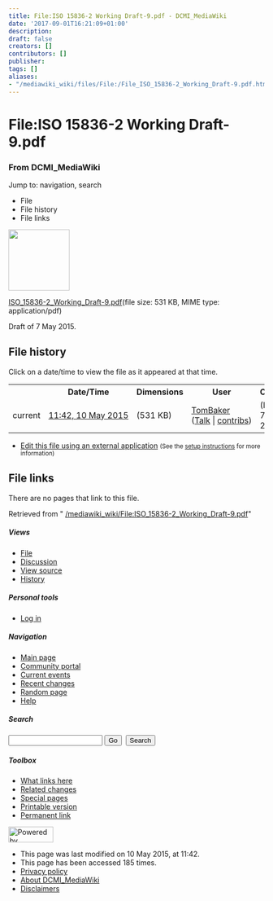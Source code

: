 ```yaml
---
title: File:ISO 15836-2 Working Draft-9.pdf - DCMI_MediaWiki
date: '2017-09-01T16:21:09+01:00'
description: 
draft: false
creators: []
contributors: []
publisher: 
tags: []
aliases:
- "/mediawiki_wiki/files/File:/File_ISO_15836-2_Working_Draft-9.pdf.html"
---
```


<a id="top"></a>
# File:ISO 15836-2 Working Draft-9.pdf

### From DCMI\_MediaWiki

Jump to: navigation, search
<!-- start content -->
- File
- File history
- File links

 [<img alt="" src="/skins/common/images/icons/fileicon-pdf.png" width="120" height="120">](/mediawiki_wiki/files/ISO_15836-2_Working_Draft-9.pdf)

[ISO\_15836-2\_Working\_Draft-9.pdf](/mediawiki_wiki/files/ISO_15836-2_Working_Draft-9.pdf "ISO 15836-2 Working Draft-9.pdf")‎(file size: 531 KB, MIME type: application/pdf)

Draft of 7 May 2015.

<!-- 
NewPP limit report
Preprocessor node count: 1/1000000
Post-expand include size: 0/2097152 bytes
Template argument size: 0/2097152 bytes
Expensive parser function count: 0/100
-->
## File history

Click on a date/time to view the file as it appeared at that time.

<table class="wikitable filehistory">
  <tr>
    <td></td>
    <th>Date/Time</th>
    <th>Dimensions</th>
    <th>User</th>
    <th>Comment</th>
  </tr>
  <tr>
    <td>current</td>
    <td class="filehistory-selected" style="white-space: nowrap;"><a href="/mediawiki_wiki/files/ISO_15836-2_Working_Draft-9.pdf">11:42, 10 May 2015</a></td>
    <td> <span style="white-space: nowrap;">(531 KB)</span>
    </td>
    <td>
      <a href="/index.php/User:TomBaker" title="User:TomBaker" class="mw-userlink">TomBaker</a> <span style="white-space: nowrap;"> <span class="mw-usertoollinks">(<a href="/index.php?title=User_talk:TomBaker&amp;action=edit&amp;redlink=1" class="new" title="User talk:TomBaker (page does not exist)">Talk</a> | <a href="/index.php/Special:Contributions/TomBaker" title="Special:Contributions/TomBaker">contribs</a>)</span></span>
    </td>
    <td> <span class="comment">(Draft of 7 May 2015.)</span>
    </td>
  </tr>
</table>

  

- [Edit this file using an external application](/index.php?title=File:ISO_15836-2_Working_Draft-9.pdf&action=edit&externaledit=true&mode=file "File:ISO 15836-2 Working Draft-9.pdf") <small>(See the <a href="http://www.mediawiki.org/wiki/Manual:External_editors" class="external text" rel="nofollow">setup instructions</a> for more information)</small>

## File links

There are no pages that link to this file.

Retrieved from " [/mediawiki_wiki/File:ISO\_15836-2\_Working\_Draft-9.pdf](/mediawiki_wiki/files/File:/File:ISO_15836-2_Working_Draft-9.pdf.html)"

<!-- end content -->

##### Views

- [File](/mediawiki_wiki/files/File:/File:ISO_15836-2_Working_Draft-9.pdf.html "View the file page [c]")
- [Discussion](/index.php?title=File_talk:ISO_15836-2_Working_Draft-9.pdf&action=edit&redlink=1 "Discussion about the content page [t]")
- [View source](/index.php?title=File:ISO_15836-2_Working_Draft-9.pdf&action=edit "This page is protected.
You can view its source [e]")
- [History](/index.php?title=File:ISO_15836-2_Working_Draft-9.pdf&action=history "Past revisions of this page [h]")

##### Personal tools

- [Log in](/index.php?title=Special:UserLogin&returnto=File:ISO_15836-2_Working_Draft-9.pdf "You are encouraged to log in; however, it is not mandatory [o]")

<script type="text/javascript"> if (window.isMSIE55) fixalpha(); </script>

##### Navigation

- [Main page](/index.php/Main_Page "Visit the main page [z]")
- [Community portal](/index.php/DCMI_MediaWiki:Community_portal "About the project, what you can do, where to find things")
- [Current events](/index.php/DCMI_MediaWiki:Current_events "Find background information on current events")
- [Recent changes](/index.php/Special:RecentChanges "The list of recent changes in the wiki [r]")
- [Random page](/index.php/Special:Random "Load a random page [x]")
- [Help](/index.php/Help:Contents "The place to find out")

##### <label for="searchInput">Search</label>

<form action="/index.php" id="searchform">
				<input type="hidden" name="title" value="Special:Search">
				<input id="searchInput" title="Search DCMI_MediaWiki" accesskey="f" type="search" name="search">
				<input type="submit" name="go" class="searchButton" id="searchGoButton" value="Go" title="Go to a page with this exact name if exists"> 
				<input type="submit" name="fulltext" class="searchButton" id="mw-searchButton" value="Search" title="Search the pages for this text">
			</form>

##### Toolbox

- [What links here](/index.php/Special:WhatLinksHere/File:ISO_15836-2_Working_Draft-9.pdf "List of all wiki pages that link here [j]")
- [Related changes](/index.php/Special:RecentChangesLinked/File:ISO_15836-2_Working_Draft-9.pdf "Recent changes in pages linked from this page [k]")
- [Special pages](/index.php/Special:SpecialPages "List of all special pages [q]")
- [Printable version](/index.php?title=File:ISO_15836-2_Working_Draft-9.pdf&printable=yes "Printable version of this page [p]")
- [Permanent link](/index.php?title=File:ISO_15836-2_Working_Draft-9.pdf&oldid=9564 "Permanent link to this revision of the page")

<!-- end of the left (by default at least) column -->

 [<img src="/skins/common/images/poweredby_mediawiki_88x31.png" height="31" width="88" alt="Powered by MediaWiki">](http://www.mediawiki.org/)

- This page was last modified on 10 May 2015, at 11:42.
- This page has been accessed 185 times.
- [Privacy policy](/index.php/DCMI_MediaWiki:Privacy_policy "DCMI MediaWiki:Privacy policy")
- [About DCMI\_MediaWiki](/index.php/DCMI_MediaWiki:About "DCMI MediaWiki:About")
- [Disclaimers](/index.php/DCMI_MediaWiki:General_disclaimer "DCMI MediaWiki:General disclaimer")

<script>if (window.runOnloadHook) runOnloadHook();</script><!-- Served in 0.465 secs. -->
